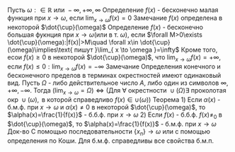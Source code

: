 Пусть $\omega:\in \mathbb{R}\text{ или }-\infty,+\infty,\infty$
Определение
	$f(x)$ - бесконечно малая функция при $x\to \omega$, если $\lim_{ x \to \omega }f(x)=0$
Замечание
	$f(x)$ определена в некоторой $\dot{\cup}(\omega)$
Определение
	$f(x)$ - бесконечно большая фукнция при $x\to \omega$(или в т. $\omega$), если $\forall M>0\exists \dot{\cup}(\omega):|f(x)|>M\quad \forall x\in \dot{\cup}(\omega)\implies\text{ пишут }\lim_{ x \to \omega }=\infty$
	Кроме того, есои $f(x)\geq0$ в некоторой $\dot{\cup}(\omega)$, что $\lim_{ x \to \omega }f(x)=+\infty$, если $f(x)\leq 0: \lim_{ x \to \omega }f(x)=-\infty$
Замечание
	Определения конечного и бесконечного пределов в терминах окрестностей имеют одинаковый вид. 
	Пусть $\Omega$ - либо действительное число $A$, либо один из символов $\infty,+\infty,-\infty$. Тогда $(\lim_{ x \to \omega }=\Omega)\iff(\text{Для }\forall \text{ окрестности }\cup(\Omega)\exists \text{ проколотая окр }\cup(\omega), \text{ в которой справедливо }f(x)\in\cup(\omega))$
 Теорема
	 1) Если $\alpha(x)$ - б.м.ф. при $x\to \omega$ и $\alpha(x)\neq0$ в некоторой $\dot{\cup}(\omega)$, то $\alpha(x)=\frac{1}{f(x)}$ - б.б.ф. при $x\to \omega$
	 2) Если $f(x)$ - б.б.ф. $f(x)\neq_{0}$ в $\dot{\cup}(\omega)$, то $\alpha(x)=\frac{1}{f(x)}$ - б.м.ф. при $x\to \omega$
Док-во
	С помощью последовательности $\{ x_{n} \}\to \omega$ или с помощью определения по Коши.
Для б.м.ф. справедливы все свойства б.м.п.